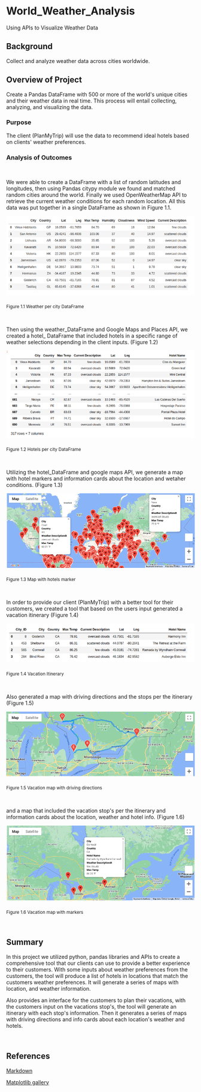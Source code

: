 # World_Weather_Analysis
Using APIs to Visualize Weather Data

## Background
Collect and analyze weather data across cities worldwide.

## Overview of Project 
Create a Pandas DataFrame with 500 or more of the world's unique cities and their weather data in real time. This process will entail collecting, analyzing, and visualizing the data.

### Purpose

The client (PlanMyTrip) will use the data to recommend ideal hotels based on clients' weather preferences.

### Analysis of Outcomes

<br/>

We were able to create a DataFrame with a list of random latitudes and longitudes, then using Pandas citypy module we found and matched random cities around the world. Finally we used OpenWeatherMap API to retrieve the current weather conditions for each random location. All this data was put together in a single DataFrame as shown in Figure 1.1.

![hotels_df](./weather_data/Images/weather_per_city_df.png)

<sub>Figure 1.1 Weather per city DataFrame


<br/>


Then using the weather_DataFrame and Google Maps and Places API, we created a hotel_ DataFrame that included hotels in a specific range of weather selections depending in the client inputs. (Figure 1.2)


![hotels_df](./weather_data/Images/hotel_df.png)

<sub>Figure 1.2 Hotels per city DataFrame

<br/>

Utilizing the hotel_DataFrame and google maps API, we generate a map with hotel markers and information cards about the location and wetaher conditions. (Figure 1.3)

![weather_vacation_map](./Vacation_Search/WeatherPy_vacation_map.png)

<sub>Figure 1.3 Map with hotels marker

<br/>

In order to provide our client (PlanMyTrip) with a better tool for their customers, we created a tool that based on the users input generated a vacation itinerary (Figure 1.4)

![vacation itinerary](./weather_data/Images/itinerary_df.png)

<sub>Figure 1.4 Vacation Itinerary

<br/>

Also generated a map with driving directions and the stops per the itinerary (Figure 1.5)

![weather_travel_map}](./Vacation_Itinerary/WeatherPy_travel_map.png)

<sub>Figure 1.5 Vacation map with driving directions

<br/>

and a map that included the vacation stop's per the itinerary and  information cards about the location, weather and hotel info. (Figure 1.6)

![weather_travel_map_markers](./Vacation_Itinerary/WeatherPy_travel_map_markers.png)

<sub>Figure 1.6 Vacation map with markers

<br/>

## Summary

In this project we utilized python, pandas libraries and APIs to create a comprehensive tool that our clients can use to provide a better experience to their customers. With some inputs about weather preferences from the customers, the tool will produce a list of hotels in locations that match the customers weather preferences. It will generate a series of maps with location, and weather information. 

Also provides an interface for the customers to plan their vacations, with the customers input on the vacations stop's, the tool will generate an itinerary with each stop's information. Then it generates a series of maps with driving directions and info cards about each location's weather and hotels. 
 

<br/>

## References
[Markdown](https://docs.github.com/en/get-started/writing-on-github/getting-started-with-writing-and-formatting-on-github/basic-writing-and-formatting-syntax)

[Matplotlib gallery](https://matplotlib.org/stable/plot_types/stats/pie.html#sphx-glr-plot-types-stats-pie-py)
